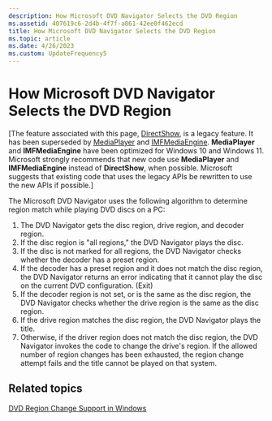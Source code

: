 ```yaml
---
description: How Microsoft DVD Navigator Selects the DVD Region
ms.assetid: 407619c6-2d4b-4f7f-a861-42ee0f462ecd
title: How Microsoft DVD Navigator Selects the DVD Region
ms.topic: article
ms.date: 4/26/2023
ms.custom: UpdateFrequency5
---
```


# How Microsoft DVD Navigator Selects the DVD Region

\[The feature associated with this page, [DirectShow](/windows/win32/directshow/directshow), is a legacy feature. It has been superseded by [MediaPlayer](/uwp/api/Windows.Media.Playback.MediaPlayer) and [IMFMediaEngine](/windows/win32/api/mfmediaengine/nn-mfmediaengine-imfmediaengine). **MediaPlayer** and **IMFMediaEngine** have been optimized for Windows 10 and Windows 11. Microsoft strongly recommends that new code use **MediaPlayer** and **IMFMediaEngine** instead of **DirectShow**, when possible. Microsoft suggests that existing code that uses the legacy APIs be rewritten to use the new APIs if possible.\]

The Microsoft DVD Navigator uses the following algorithm to determine region match while playing DVD discs on a PC:

1.  The DVD Navigator gets the disc region, drive region, and decoder region.
2.  If the disc region is "all regions," the DVD Navigator plays the disc.
3.  If the disc is not marked for all regions, the DVD Navigator checks whether the decoder has a preset region.
4.  If the decoder has a preset region and it does not match the disc region, the DVD Navigator returns an error indicating that it cannot play the disc on the current DVD configuration. (Exit)
5.  If the decoder region is not set, or is the same as the disc region, the DVD Navigator checks whether the drive region is the same as the disc region.
6.  If the drive region matches the disc region, the DVD Navigator plays the title.
7.  Otherwise, if the driver region does not match the disc region, the DVD Navigator invokes the code to change the drive's region. If the allowed number of region changes has been exhausted, the region change attempt fails and the title cannot be played on that system.

## Related topics

<dl> <dt>

[DVD Region Change Support in Windows](dvd-region-change-support-in-windows.md)
</dt> </dl>

 

 



